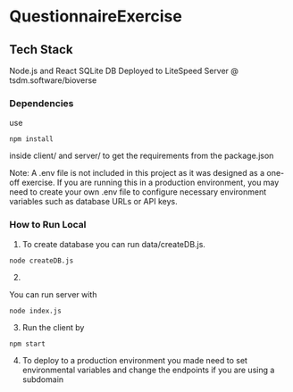 # QuestionnaireExercise
## Tech Stack
Node.js and React
SQLite DB
Deployed to LiteSpeed Server @ tsdm.software/bioverse

### Dependencies
use 
```
npm install 
```
inside client/ and server/ to get the requirements from the package.json

Note: A .env file is not included in this project as it was designed as a one-off exercise. If you are running this in a production environment, you may need to create your own .env file to configure necessary environment variables such as database URLs or API keys.

### How to Run Local

1. To create database you can run data/createDB.js.
```
node createDB.js
```

2.
You can run server with
```
node index.js
```

3. Run the client by
```
npm start
```

4. To deploy to a production environment you made need to set environmental variables and change the endpoints if you are using a subdomain
